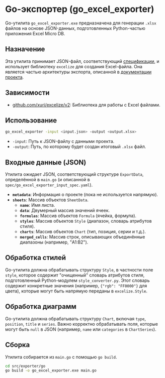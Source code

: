 # Go-экспортер (go_excel_exporter)

Go-утилита `go_excel_exporter.exe` предназначена для генерации `.xlsx` файлов на основе JSON-данных, подготовленных Python-частью приложения Excel Micro DB.

## Назначение

Эта утилита принимает JSON-файл, соответствующий [спецификации](../../spec/go_excel_exporter_input_spec.yaml), и использует библиотеку `excelize` для создания Excel-файла. Она является частью архитектуры экспорта, описанной в [документации проекта](../../docs/export_spec.md).

## Зависимости

*   [github.com/xuri/excelize/v2](https://github.com/xuri/excelize): Библиотека для работы с Excel файлами.

## Использование

```bash
go_excel_exporter -input <input.json> -output <output.xlsx>
```

*   `-input`: Путь к JSON-файлу с данными проекта.
*   `-output`: Путь, по которому будет создан итоговый `.xlsx` файл.

## Входные данные (JSON)

Утилита ожидает JSON, соответствующий структуре `ExportData`, определённой в `main.go` (и описанной в `spec/go_excel_exporter_input_spec.yaml`).

*   **`metadata`**: Информация о проекте (пока не используется напрямую).
*   **`sheets`**: Массив объектов `SheetData`.
    *   **`name`**: Имя листа.
    *   **`data`**: Двумерный массив значений ячеек.
    *   **`formulas`**: Массив объектов `Formula` (ячейка, формула).
    *   **`styles`**: Массив объектов `Style` (диапазон, словарь атрибутов стиля).
    *   **`charts`**: Массив объектов `Chart` (тип, позиция, серии и т.д.).
    *   **`merged_cells`**: Массив строк, описывающих объединённые диапазоны (например, "A1:B2").

## Обработка стилей

Go-утилита должна обрабатывать структуру `Style`, в частности поле `style`, которое содержит "очищенный" словарь атрибутов стиля, подготовленный Python-модулем `style_converter.py`. Этот словарь содержит конкретные значения (например, `{"rgb": "FF0000"}` для цвета), которые могут быть напрямую переданы в `excelize.Style`.

## Обработка диаграмм

Go-утилита должна обрабатывать структуру `Chart`, включая `type`, `position`, `title` и `series`. Важно корректно обрабатывать поля, которые могут быть `null` в JSON (например, `name` или `categories` в `ChartSeries`).

## Сборка

Утилита собирается из `main.go` с помощью `go build`.

```bash
cd src/exporter/go
go build -o go_excel_exporter.exe main.go
```
